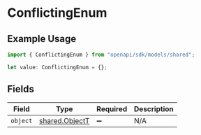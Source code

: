 # ConflictingEnum

## Example Usage

```typescript
import { ConflictingEnum } from "openapi/sdk/models/shared";

let value: ConflictingEnum = {};
```

## Fields

| Field                                                   | Type                                                    | Required                                                | Description                                             |
| ------------------------------------------------------- | ------------------------------------------------------- | ------------------------------------------------------- | ------------------------------------------------------- |
| `object`                                                | [shared.ObjectT](../../../sdk/models/shared/objectt.md) | :heavy_minus_sign:                                      | N/A                                                     |